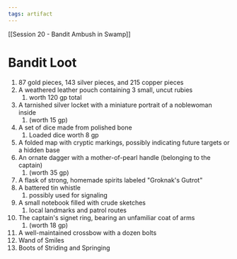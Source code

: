 ```yaml
---
tags: artifact
---
```

[[Session 20 - Bandit Ambush in Swamp]]

# Bandit Loot

1. 87 gold pieces, 143 silver pieces, and 215 copper pieces
2. A weathered leather pouch containing 3 small, uncut rubies
	1. worth 120 gp total
3. A tarnished silver locket with a miniature portrait of a noblewoman inside
	1. (worth 15 gp)
4. A set of dice made from polished bone
	1. Loaded dice worth 8 gp
5. A folded map with cryptic markings, possibly indicating future targets or a hidden base
6. An ornate dagger with a mother-of-pearl handle (belonging to the captain)
	1. (worth 35 gp)
7. A flask of strong, homemade spirits labeled "Groknak's Gutrot"
8. A battered tin whistle
	1. possibly used for signaling
9. A small notebook filled with crude sketches
	1. local landmarks and patrol routes
10. The captain's signet ring, bearing an unfamiliar coat of arms
	1. (worth 18 gp)
11. A well-maintained crossbow with a dozen bolts
12. Wand of Smiles
13. Boots of Striding and Springing